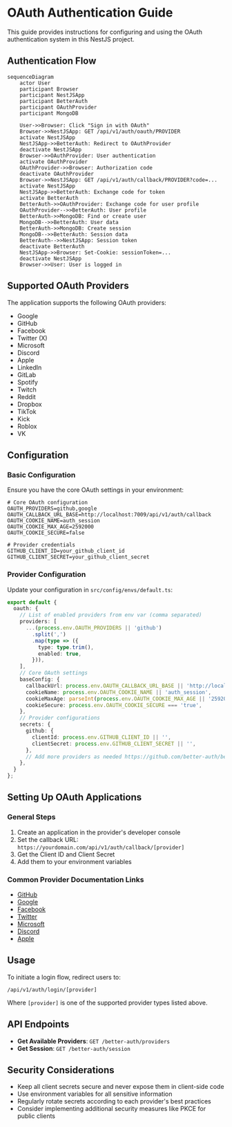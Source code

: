 # OAuth Authentication Guide

This guide provides instructions for configuring and using the OAuth authentication system in this NestJS project.

## Authentication Flow

```mermaid
sequenceDiagram
    actor User
    participant Browser
    participant NestJSApp
    participant BetterAuth
    participant OAuthProvider
    participant MongoDB

    User->>Browser: Click "Sign in with OAuth"
    Browser->>NestJSApp: GET /api/v1/auth/oauth/PROVIDER
    activate NestJSApp
    NestJSApp->>BetterAuth: Redirect to OAuthProvider
    deactivate NestJSApp
    Browser->>OAuthProvider: User authentication
    activate OAuthProvider
    OAuthProvider->>Browser: Authorization code
    deactivate OAuthProvider
    Browser->>NestJSApp: GET /api/v1/auth/callback/PROVIDER?code=...
    activate NestJSApp
    NestJSApp->>BetterAuth: Exchange code for token
    activate BetterAuth
    BetterAuth->>OAuthProvider: Exchange code for user profile
    OAuthProvider-->>BetterAuth: User profile
    BetterAuth->>MongoDB: Find or create user
    MongoDB-->>BetterAuth: User data
    BetterAuth->>MongoDB: Create session
    MongoDB-->>BetterAuth: Session data
    BetterAuth-->>NestJSApp: Session token
    deactivate BetterAuth
    NestJSApp->>Browser: Set-Cookie: sessionToken=...
    deactivate NestJSApp
    Browser->>User: User is logged in
```

## Supported OAuth Providers

The application supports the following OAuth providers:

- Google
- GitHub
- Facebook
- Twitter (X)
- Microsoft
- Discord
- Apple
- LinkedIn
- GitLab
- Spotify
- Twitch
- Reddit
- Dropbox
- TikTok
- Kick
- Roblox
- VK

## Configuration

### Basic Configuration

Ensure you have the core OAuth settings in your environment:

```env
# Core OAuth configuration
OAUTH_PROVIDERS=github,google
OAUTH_CALLBACK_URL_BASE=http://localhost:7009/api/v1/auth/callback
OAUTH_COOKIE_NAME=auth_session
OAUTH_COOKIE_MAX_AGE=2592000
OAUTH_COOKIE_SECURE=false

# Provider credentials
GITHUB_CLIENT_ID=your_github_client_id
GITHUB_CLIENT_SECRET=your_github_client_secret
```

### Provider Configuration

Update your configuration in `src/config/envs/default.ts`:

```typescript
export default {
  oauth: {
    // List of enabled providers from env var (comma separated)
    providers: [
      ...(process.env.OAUTH_PROVIDERS || 'github')
        .split(',')
        .map(type => ({
          type: type.trim(),
          enabled: true,
        })),
    ],
    // Core OAuth settings
    baseConfig: {
      callbackUrl: process.env.OAUTH_CALLBACK_URL_BASE || 'http://localhost:7009/api/v1/auth/callback',
      cookieName: process.env.OAUTH_COOKIE_NAME || 'auth_session',
      cookieMaxAge: parseInt(process.env.OAUTH_COOKIE_MAX_AGE || '2592000', 10), // 30 days
      cookieSecure: process.env.OAUTH_COOKIE_SECURE === 'true',
    },
    // Provider configurations
    secrets: {
      github: {
        clientId: process.env.GITHUB_CLIENT_ID || '',
        clientSecret: process.env.GITHUB_CLIENT_SECRET || '',
      },
      // Add more providers as needed https://github.com/better-auth/better-auth
    },
  }
};
```

## Setting Up OAuth Applications

### General Steps

1. Create an application in the provider's developer console
2. Set the callback URL: `https://yourdomain.com/api/v1/auth/callback/[provider]`
3. Get the Client ID and Client Secret
4. Add them to your environment variables

### Common Provider Documentation Links

- [GitHub](https://github.com/settings/developers)
- [Google](https://console.cloud.google.com/)
- [Facebook](https://developers.facebook.com/)
- [Twitter](https://developer.twitter.com/)
- [Microsoft](https://portal.azure.com/)
- [Discord](https://discord.com/developers/applications)
- [Apple](https://developer.apple.com/)

## Usage

To initiate a login flow, redirect users to:

```
/api/v1/auth/login/[provider]
```

Where `[provider]` is one of the supported provider types listed above.

## API Endpoints

- **Get Available Providers**: `GET /better-auth/providers`
- **Get Session**: `GET /better-auth/session`

## Security Considerations

- Keep all client secrets secure and never expose them in client-side code
- Use environment variables for all sensitive information
- Regularly rotate secrets according to each provider's best practices
- Consider implementing additional security measures like PKCE for public clients 